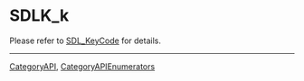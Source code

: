 # SDLK_k

Please refer to [SDL_KeyCode](SDL_KeyCode) for details.

----
[CategoryAPI](CategoryAPI), [CategoryAPIEnumerators](CategoryAPIEnumerators)

